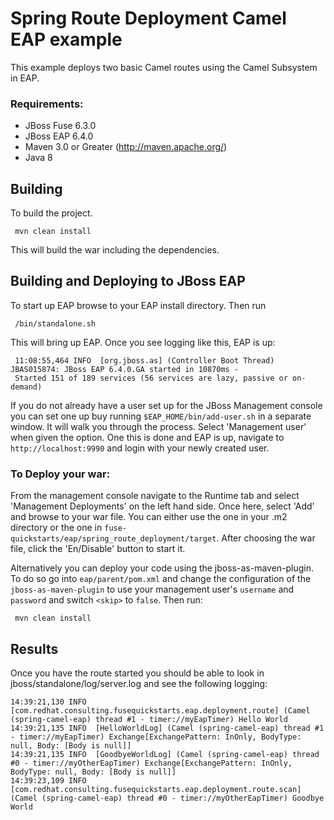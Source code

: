 Spring Route Deployment Camel EAP example
====================================
This example deploys two basic Camel routes using the Camel Subsystem in EAP.

### Requirements:
 * JBoss Fuse 6.3.0
 * JBoss EAP 6.4.0
 * Maven 3.0 or Greater (http://maven.apache.org/)
 * Java 8

Building
-----------------------
To build the project.

     mvn clean install

This will build the war including the dependencies.

Building and Deploying to JBoss EAP
-----------------------

To start up EAP browse to your EAP install directory. Then run

     /bin/standalone.sh

This will bring up EAP. Once you see logging like this, EAP is up:

     11:08:55,464 INFO  [org.jboss.as] (Controller Boot Thread) JBAS015874: JBoss EAP 6.4.0.GA started in 10870ms - 
     Started 151 of 189 services (56 services are lazy, passive or on-demand)

If you do not already have a user set up for the JBoss Management console you can set one up buy running `$EAP_HOME/bin/add-user.sh` in a separate window. It will walk you through the process. Select 'Management user' when given the option. One this is done and EAP is up, navigate to `http://localhost:9990`  and login with your newly created user. 

### To Deploy your war:

From the management console navigate to the Runtime tab and select 'Management Deployments' on the left hand side. Once here, select 'Add' and browse to your war file. You can either use the one in your .m2 directory or the one in `fuse-quickstarts/eap/spring_route_deployment/target`. After choosing the war file, click the 'En/Disable' button to start it. 

Alternatively you can deploy your code using the jboss-as-maven-plugin. To do so go into `eap/parent/pom.xml` and change the configuration of the `jboss-as-maven-plugin` to use your management user's `username` and `password` and switch `<skip>` to `false`.  Then run:

     mvn clean install


Results
-----------------------
Once you have the route started you should be able to look in jboss/standalone/log/server.log and see the following logging:

	14:39:21,130 INFO  [com.redhat.consulting.fusequickstarts.eap.deployment.route] (Camel (spring-camel-eap) thread #1 - timer://myEapTimer) Hello World
	14:39:21,135 INFO  [HelloWorldLog] (Camel (spring-camel-eap) thread #1 - timer://myEapTimer) Exchange[ExchangePattern: InOnly, BodyType: null, Body: [Body is null]]
	14:39:21,135 INFO  [GoodbyeWorldLog] (Camel (spring-camel-eap) thread #0 - timer://myOtherEapTimer) Exchange[ExchangePattern: InOnly, BodyType: null, Body: [Body is null]]
	14:39:23,109 INFO  [com.redhat.consulting.fusequickstarts.eap.deployment.route.scan] (Camel (spring-camel-eap) thread #0 - timer://myOtherEapTimer) Goodbye World

